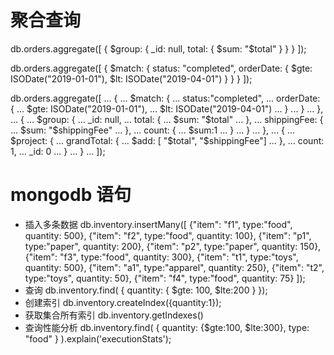 # 聚合查询

db.orders.aggregate([ { $group: { _id: null, total: { $sum: "$total" } } } ]);

db.orders.aggregate([ { $match: { status: "completed", orderDate: { $gte: ISODate("2019-01-01"), $lt: ISODate("2019-04-01") } } } ]);

db.orders.aggregate([
... {
... $match: {
...       status:"completed",
...       orderDate: {
...          $gte: ISODate("2019-01-01"),
... $lt: ISODate("2019-04-01")
...         }
...       }
... },
... {
...    $group: {
... \_id: null,
... total: {
... $sum: "$total"
... },
... shippingFee: {
... $sum: "$shippingFee"
... },
... count: {
... $sum:1
...        }
...    }
... },
... {
...     $project: {
... grandTotal: {
... $add: [ "$total", "\$shippingFee"]
... },
... count: 1,
... \_id: 0
... }
... }
... ]);

# mongodb 语句

- 插入多条数据
  db.inventory.insertMany([ {"item": "f1", type:"food", quantity: 500}, {"item": "f2", type:"food", quantity: 100}, {"item": "p1", type:"paper", quantity: 200}, {"item": "p2", type:"paper", quantity: 150}, {"item": "f3", type:"food", quantity: 300}, {"item": "t1", type:"toys", quantity: 500}, {"item": "a1", type:"apparel", quantity: 250}, {"item": "t2", type:"toys", quantity: 50}, {"item": "f4", type:"food", quantity: 75} ]);
- 查询
  db.inventory.find( { quantity: { $gte: 100,     $lte:200 } });
- 创建索引
  db.inventory.createIndex({quantity:1});
- 获取集合所有索引
  db.inventory.getIndexes()
- 查询性能分析
  db.inventory.find( { quantity: {$gte:100, $lte:300}, type: "food" } ).explain('executionStats');
